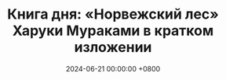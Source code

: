 ---
title: "Книга дня: «Норвежский лес» Харуки Мураками в кратком изложении"
description: >-
  🌲 «Норвежский лес» — один из самых известных романов Харуки Мураками, погружающий читателя в мир любви, утраты и взросления. Откройте мир любви и потерь! Обзор книги Харуки Мураками: японская литература, любовный роман и меланхолия 60-х.
date: 2024-06-21 00:00:00 +0800
categories: [Мышление, Конспекты-книг]
tags:
  [
    норвежский-лес,
    харуки-мураками,
    японская-литература,
    любовный-роман,
    взросление,
    любовь,
    утрата,
    психология,
    японская-культура,
    1960-е,
    меланхолия,
    самопознание,
    токио,
    тору-ватанабэ
  ]
image:
alt: Обложка книги Норвежский лес Харуки Мураками
fallback:
  -
  # Replace with the URL of your backup image
  -
  # Replace with the URL of your backup image
---